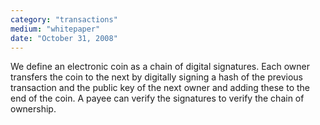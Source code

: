 ```yaml
---
category: "transactions"
medium: "whitepaper"
date: "October 31, 2008"
---
```

We define an electronic coin as a chain of digital signatures. Each owner transfers the coin to the next by digitally signing a hash of the previous transaction and the public key of the next owner and adding these to the end of the coin. A payee can verify the signatures to verify the chain of ownership.